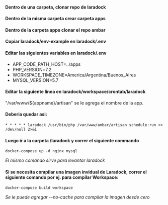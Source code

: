 #### Dentro de una carpeta, clonar repo de laradock
#### Dentro de la misma carpeta crear carpeta apps
#### Dentro de la carpeta apps clonar el repo ambar

#### Copiar laradock/env-example en laradock/.env

#### Editar las siguientes variables en laradock/.env

- APP_CODE_PATH_HOST=../apps
- PHP_VERSION=7.2
- WORKSPACE_TIMEZONE=America/Argentina/Buenos_Aires
- MYSQL_VERSION=5.7

#### Editar la siguiente linea en laradock/workspace/crontab/laradock

"/var/www/${appname}/artisan" se le agrega el nombre de la app.

#### Deberia quedar asi:

`* * * * * laradock /usr/bin/php /var/www/ambar/artisan schedule:run >> /dev/null 2>&1`

#### Luego ir a la carpeta /laradock y correr el siguiente commando

`docker-compose up -d nginx mysql`

*El mismo comando sirve para levantar laradock*

#### Si se necesita compilar una imagen invidual de Laradock, correr el siguiente comando por ej. para compilar Workspace:

`docker-compose build workspace`

*Se le puede agregar --no-cache para compilar la imagen desde cero*
